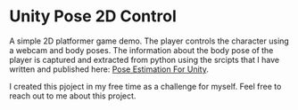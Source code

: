 # Unity Pose 2D Control

A simple 2D platformer game demo. The player controls the character using a webcam and body poses.
The information about the body pose of the player is captured and extracted from python using the srcipts that I have written and published here:
[Pose Estimation For Unity](https://github.com/k-timy/pose-estimation-for-unity).

I created this pjoject in my free time as a challenge for myself.
Feel free to reach out to me about this project.
